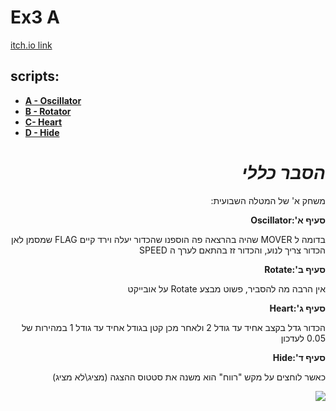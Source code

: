# **Ex3 A**
[itch.io link](https://victoku1.itch.io/oscillator-and-parameter-change-exersize)

## **scripts:**

* **[A - Oscillator](https://github.com/V-LGame/HWEx3A/blob/main/Assets/Oscillator.cs)**
* **[B - Rotator](https://github.com/V-LGame/HWEx3A/blob/main/Assets/Rotator.cs)**
* **[C- Heart](https://github.com/V-LGame/HWEx3A/blob/main/Assets/Heart.cs)**
* **[D - Hide](https://github.com/V-LGame/HWEx3A/blob/main/Assets/Hide.cs)**

<div dir='rtl' lang='he'>
  
  # ***הסבר כללי***

  משחק א' של המטלה השבועית:
 
**סעיף א':Oscillator**
  
בדומה ל MOVER שהיה בהרצאה פה הוספנו שהכדור יעלה וירד
קיים FLAG שמסמן לאן הכדור צריך לנוע, והכדור זז בהתאם לערך ה SPEED
  
**סעיף ב':Rotate**
  
אין הרבה מה להסביר, פשוט מבצע Rotate על אובייקט
  
  **סעיף ג':Heart**
  
  הכדור גדל בקצב אחיד עד גודל 2 ולאחר מכן קטן בגודל אחיד עד גודל 1 במהירות של 0.05 לעדכון
  
  **סעיף ד':Hide**
  
  כאשר לוחצים על מקש "רווח" הוא משנה את סטטוס ההצגה (מציג\לא מציג)
 

  
  ![](https://github.com/V-LGame/HWEx3A/blob/main/Assets/forReadme.png)
  
</div>


